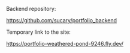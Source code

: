 Backend repository:

https://github.com/sucary/portfolio_backend

Temporary link to the site:

https://portfolio-weathered-pond-9246.fly.dev/
